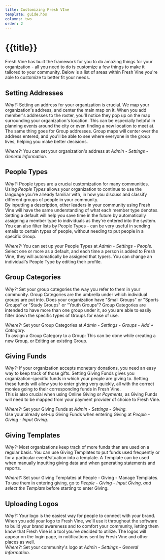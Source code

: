 ```yaml
---
title: Customizing Fresh VIne
template: guide.hbs
columns: two
order: 2
---
```


# {{title}}

Fresh Vine has built the framework for you to do amazing things for your organization - all you need to do is customize a few things to make it tailored to your community. Below is a list of areas within Fresh Vine you're able to customize to better fit your needs.  

## Setting Addresses  
*Why?:* Setting an address for your organization is crucial. We map your organization's address, and center the main map on it. When you add member's addresses to the roster, you'll notice they pop up on the map surrounding your organization's location. This can be especially helpful in planning events around the city or even finding a new location to meet at.  
The same thing goes for Group addresses. Group maps will center over the address entered, and you'll be able to see where everyone in the group lives, helping you make better decisions.  

*Where?:* You can set your organization's address at *Admin - Settings - General Information.*  

## People Types  
*Why?:* People types are a crucial customization for many communities. Using *People Types* allows your organization to continue to use the language you're already familiar with, in how you discuss and classify different groups of people in your community.  
By inputting a description, other leaders in your community using Fresh Vine will have the same understanding of what each member type denotes. Setting a default will help you save time in the future by automatically assigning a member type to individuals as they're entered into the system.  
You can also filter lists by People Types - can be very useful in sending emails to certain types of people, without needing to put people in a specific Group. 

*Where?:* You can set up your People Types at *Admin - Settings - People.* Select one or more as a default, and each time a person is added to Fresh Vine, they will automatically be assigned that type/s. You can change an individual's People Type by editing their profile.

## Group Categories  
*Why?:* Set your group categories the way you refer to them in your community. Group Categories are the umbrella under which individual groups are put into. Does your organization have "Small Groups" or "Sports Groups" or "Study Groups" or "Youth Groups"? Group Categories are intended to have more than one group under it, so you are able to easily filter down the specific types of Groups for ease of use.  

*Where?:* Set your Group Categories at *Admin - Settings - Groups - Add + Category.*   
To assign a Group Category to a Group: This can be done while creating a new Group, or Editing an existing Group.   

## Giving Funds
*Why?:* If your organization accepts monetary donations, you need an easy way to keep track of those gifts. Setting Giving Funds gives you organization-specific funds in which your people are giving to. Setting these funds will allow you to enter giving very quickly, all with the correct monies going to their corresponding funds in Fresh Vine.  
This is also crucial when using Online Giving or *Payments,* as Giving Funds will need to be mapped from your payment provider of choice to Fresh Vine.  

*Where?:*  Set your Giving Funds at *Admin - Settings - Giving.*  
Use your already set-up Giving Funds when entering Giving at *People - Giving - Input Giving.* 

## Giving Templates  
*Why?:* Most organizations keep track of more funds than are used on a regular basis. You can use Giving Templates to put funds used frequently or for a particular event/situation into a template. A Template can be used when manually inputting giving data and when generating statements and reports.   

*Where?:* Set your Giving Templates at People - Giving - Manage Templates.  
To use them in entering giving, go to *People - Giving - Input Giving, and select the Template* before starting to enter Giving.

## Uploading Logos  
*Why?:* Your logo is the easiest way for people to connect with your brand. When you add your logo to Fresh Vine, we'll use it throughout the software to build your brand awareness and to comfort your community, letting them know that Fresh Vine is a tool you've decided to utilize. The logos will appear on the login page, in notifications sent by Fresh Vine and other places as well.    
*Where?:* Set your community's logo at *Admin - Settings - General Information.*  
